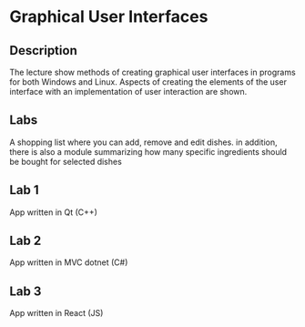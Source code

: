 # Graphical User Interfaces

## Description

The lecture show methods of creating graphical user interfaces in programs for both Windows and Linux. Aspects of creating the elements of the user interface with an implementation of user interaction are shown.

## Labs

A shopping list where you can add, remove and edit dishes. in addition, there is also a module summarizing how many specific ingredients should be bought for selected dishes

## Lab 1

App written in Qt (C++)

## Lab 2

App written in MVC dotnet (C#)

## Lab 3

App written in React (JS)
